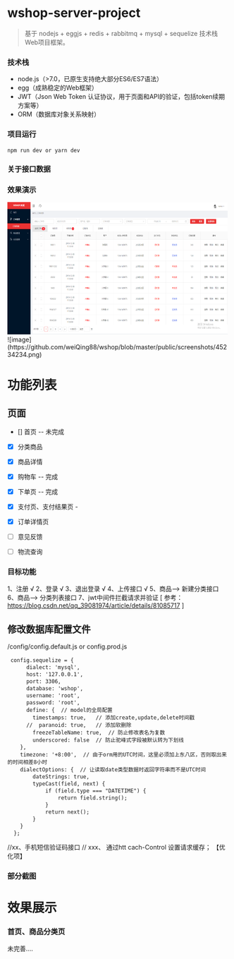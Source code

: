 # wshop-server-project
> 基于 nodejs + eggjs + redis + rabbitmq + mysql + sequelize 技术栈Web项目框架。


### 技术栈

- node.js（>7.0，已原生支持绝大部分ES6/ES7语法）
- egg（成熟稳定的Web框架）
- JWT（Json Web Token 认证协议，用于页面和API的验证，包括token续期方案等）
- ORM（数据库对象关系映射）


### 项目运行

```
npm run dev or yarn dev

```

### 关于接口数据



### 效果演示
 <img src="https://github.com/weiQing88/wshop/blob/master/public/screenshots/45234234.png" width="500" height="300"/> 
![image](https://github.com/weiQing88/wshop/blob/master/public/screenshots/45234234.png) 

# 功能列表

## 页面
- [] 首页 -- 未完成
- [x] 分类商品 
- [x] 商品详情
- [x] 购物车 -- 完成
- [x] 下单页 -- 完成
- [x] 支付页、支付结果页 -
- [x] 订单详情页 
- [ ] 意见反馈
- [ ] 物流查询




### 目标功能
 1、注册  √
 2、登录   √
 3、退出登录  √
 4、上传接口  √
 5、商品--> 新建分类接口  
 6、商品--> 分类列表接口
 7、jwt中间件拦截请求并验证  [ 参考：https://blog.csdn.net/qq_39081974/article/details/81085717 ]
 
 
 
## 修改数据库配置文件 
/config/config.default.js or config.prod.js
```
 config.sequelize = {
      dialect: 'mysql',
      host: '127.0.0.1',
      port: 3306,
      database: 'wshop',
      username: 'root',
      password: 'root',
      define: {  // model的全局配置
        timestamps: true,   // 添加create,update,delete时间戳
      //  paranoid: true,   // 添加软删除
        freezeTableName: true,  // 防止修改表名为复数
        underscored: false  // 防止驼峰式字段被默认转为下划线
    },
    timezone: '+8:00',  // 由于orm用的UTC时间，这里必须加上东八区，否则取出来的时间相差8小时
    dialectOptions: {  // 让读取date类型数据时返回字符串而不是UTC时间
        dateStrings: true,
        typeCast(field, next) {
            if (field.type === "DATETIME") {
                return field.string();
            }
            return next();
        }
    }
  };
```



 //xx、手机短信验证码接口
 // xxx、 通过htt cach-Control 设置请求缓存； 【优化项】

### 部分截图

# 效果展示

### 首页、商品分类页



未完善....
